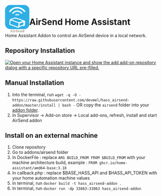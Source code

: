 <img align="left" width="80" src="https://raw.githubusercontent.com/devmel/hass_airsend-addon/master/icons/icon.png" alt="App icon">

# AirSend Home Assistant

Home Assistant Addon to control an AirSend device in a local network.

## Repository Installation

[![Open your Home Assistant instance and show the add add-on repository dialog with a specific repository URL pre-filled.](https://my.home-assistant.io/badges/supervisor_add_addon_repository.svg)](https://my.home-assistant.io/redirect/supervisor_add_addon_repository/?repository_url=https%3A%2F%2Fgithub.com%2Fdevmel%2Fhass_airsend-addon)


## Manual Installation

1. Into the terminal, run `wget -q -O - https://raw.githubusercontent.com/devmel/hass_airsend-addon/master/install | bash -`
 OR copy the `airsend` folder into your [addon folder](https://developers.home-assistant.io/docs/creating_integration_file_structure/#where-home-assistant-looks-for-integrations).
2. In Supervisor -> Add-on store -> Local add-ons, refresh, install and start AirSend addon


## Install on an external machine
1. Clone repository
2. Go to addons/airsend folder
3. In DockerFile : replace `ARG BUILD_FROM FROM $BUILD_FROM` with your machine architecture build, example : `FROM ghcr.io/home-assistant/amd64-base:3.18` 
4. In callback.php : replace $BASE_HASS_API and $HASS_API_TOKEN with your home automation machine values 
5. In terminal, run `docker build -t hass_airsend-addon .`
6. In terminal, run `docker run -dp 33863:33863 hass_airsend-addon`
